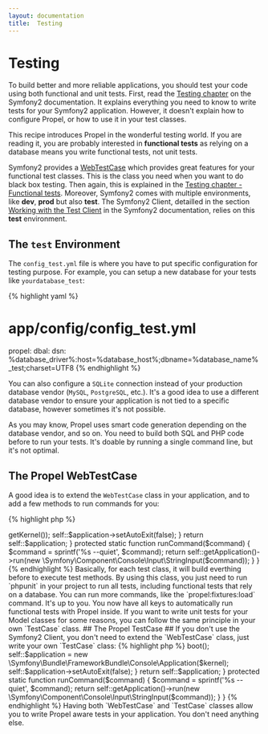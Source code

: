 ```yaml
---
layout: documentation
title:  Testing
---
```


# Testing #

To build better and more reliable applications, you should test your code using
both functional and unit tests. First, read the [Testing chapter](
http://symfony.com/doc/current/book/testing.html) on the Symfony2 documentation.
It explains everything you need to know to write tests for your Symfony2
application. However, it doesn't explain how to configure Propel, or how to use
it in your test classes.

This recipe introduces Propel in the wonderful testing world.
If you are reading it, you are probably interested in **functional tests** as
relying on a database means you write functional tests, not unit tests.

Symfony2 provides a
[WebTestCase](https://github.com/symfony/symfony/blob/master/src/Symfony/Bundle/FrameworkBundle/Test/WebTestCase.php)
which provides great features for your functional test classes. This is the
class you need when you want to do black box testing. Then again, this is
explained in the [Testing chapter - Functional
tests](http://symfony.com/doc/current/book/testing.html#functional-tests).
Moreover, Symfony2 comes with multiple environments, like **dev**, **prod** but
also **test**. The Symfony2 Client, detailled in the section [Working with the
Test Client](http://symfony.com/doc/current/book/testing.html#working-with-the-test-client)
in the Symfony2 documentation, relies on this **test** environment.


## The `test` Environment ##

The `config_test.yml` file is where you have to put specific configuration for
testing purpose. For example, you can setup a new database for your tests like
`yourdatabase_test`:

{% highlight yaml %}
# app/config/config_test.yml
propel:
    dbal:
        dsn: %database_driver%:host=%database_host%;dbname=%database_name%_test;charset=UTF8
{% endhighlight %}

You can also configure a `SQLite` connection instead of your production database
vendor (`MySQL`, `PostgreSQL`, etc.). It's a good idea to use a different
database vendor to ensure your application is not tied to a specific database,
however sometimes it's not possible.

As you may know, Propel uses smart code generation depending on the database
vendor, and so on. You need to build both SQL and PHP code before to run your
tests. It's doable by running a single command line, but it's not optimal.


## The Propel WebTestCase ##

A good idea is to extend the `WebTestCase` class in your application, and to add
a few methods to run commands for you:

{% highlight php %}
<?php

namespace Acme\DemoBundle\Tests\Controller;

use Symfony\Bundle\FrameworkBundle\Test\WebTestCase as BaseWebTestCase;

class WebTestCase extends BaseWebTestCase
{
    private static $application;

    public static function setUpBeforeClass()
    {
        \Propel::disableInstancePooling();

        self::runCommand('propel:build --insert-sql');
    }

    protected static function getApplication()
    {
        if (null === self::$application) {
            $client = static::createClient();

            self::$application = new \Symfony\Bundle\FrameworkBundle\Console\Application($client->getKernel());
            self::$application->setAutoExit(false);
        }

        return self::$application;
    }

    protected static function runCommand($command)
    {
        $command = sprintf('%s --quiet', $command);

        return self::getApplication()->run(new \Symfony\Component\Console\Input\StringInput($command));
    }
}
{% endhighlight %}

Basically, for each test class, it will build everthing before to execute test
methods. By using this class, you just need to run `phpunit` in your project to
run all tests, including functional tests that rely on a database.

You can run more commands, like the `propel:fixtures:load` command. It's up to
you. You now have all keys to automatically run functional tests with Propel
inside.

If you want to write unit tests for your Model classes for some reasons, you can
follow the same principle in your own `TestCase` class.


## The Propel TestCase ##

If you don't use the Symfony2 Client, you don't need to extend the `WebTestCase`
class, just write your own `TestCase` class:

{% highlight php %}
<?php

namespace Acme\DemoBundle\Tests;

require_once __DIR__ . '/../../../../app/AppKernel.php';

class TestCase extends \PHPUnit_Framework_TestCase
{
    private static $application;

    public static function setUpBeforeClass()
    {
        parent::setUpBeforeClass();

        if (null === self::$application) {
            self::runCommand('propel:build --insert-sql');
            FixturesLoader::load();
        }
    }

    protected static function getApplication()
    {
        if (null === self::$application) {
            $kernel = new \AppKernel('test', true);
            $kernel->boot();

            self::$application = new \Symfony\Bundle\FrameworkBundle\Console\Application($kernel);
            self::$application->setAutoExit(false);
        }

        return self::$application;
    }

    protected static function runCommand($command)
    {
        $command = sprintf('%s --quiet', $command);

        return self::getApplication()->run(new \Symfony\Component\Console\Input\StringInput($command));
    }
}
{% endhighlight %}

Having both `WebTestCase` and `TestCase` classes allow you to write Propel aware
tests in your application. You don't need anything else.
